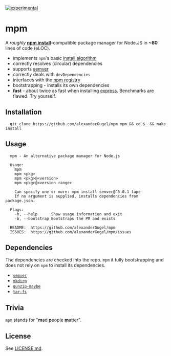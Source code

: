 [![experimental](http://hughsk.github.io/stability-badges/dist/experimental.svg)](http://github.com/hughsk/stability-badges)

mpm
===

A *roughly* [**npm install**](https://www.npmjs.com/)-compatible package manager for Node.JS in **~80** lines of code (eLOC).

* implements `npm`'s basic [install algorithm](https://docs.npmjs.com/cli/install#algorithm)
* correctly resolves (circular) dependencies
* supports [semver](http://semver.org/)
* correctly deals with `devDependencies`
* interfaces with the [npm registry](https://www.npmjs.org/)
* bootstrapping - installs its own dependencies
* **fast** - about twice as fast when installing [express](https://www.npmjs.com/package/express). Benchmarks are flawed. Try yourself.

Installation
------------

```
  git clone https://github.com/alexanderGugel/mpm mpm && cd $_ && make install
```

Usage
-----

```
  mpm - An alternative package manager for Node.js

  Usage:
    mpm
    mpm <pkg>
    mpm <pkg>@<version>
    mpm <pkg>@<version range>

    Can specify one or more: mpm install semver@^5.0.1 tape
    If no argument is supplied, installs dependencies from package.json.

  Flags:
    -h, --help      Show usage information and exit
    -b, --bootstrap Bootstraps the PM and exists

  README:  https://github.com/alexanderGugel/mpm
  ISSUES:  https://github.com/alexanderGugel/mpm/issues
```

Dependencies
------------

The dependencies are checked into the repo. `mpm` it fully bootstrapping and does not rely on `npm` to install its dependencies.

* [`semver`](https://www.npmjs.com/package/semver)
* [`mkdirp`](https://www.npmjs.com/package/mkdirp)
* [`gunzip-maybe`](https://www.npmjs.com/package/gunzip-maybe)
* [`tar-fs`](https://www.npmjs.com/package/tar-fs)

Trivia
------

`mpm` stands for "**m**ad **p**eople **m**atter".

License
-------

See [LICENSE.md](LICENSE.md).
